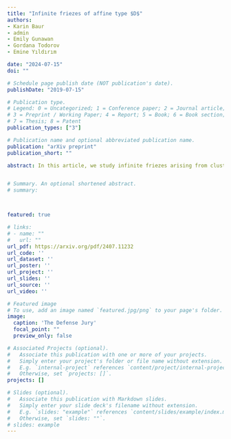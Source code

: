 ```yaml
---
title: "Infinite friezes of affine type $D$"
authors:
- Karin Baur
- admin
- Emily Gunawan
- Gordana Todorov
- Emine Yıldırım

date: "2024-07-15"
doi: ""

# Schedule page publish date (NOT publication's date).
publishDate: "2019-07-15"

# Publication type.
# Legend: 0 = Uncategorized; 1 = Conference paper; 2 = Journal article;
# 3 = Preprint / Working Paper; 4 = Report; 5 = Book; 6 = Book section;
# 7 = Thesis; 8 = Patent
publication_types: ["3"]

# Publication name and optional abbreviated publication name.
publication: "arXiv preprint"
publication_short: ""

abstract: In this article, we study infinite friezes arising from cluster categories of affine type D and determine the growth coefficients for these friezes. We prove that for each affine type D, the friezes given by the tubes all have the same growth behaviour.


# Summary. An optional shortened abstract.
# summary: 



featured: true

# links:
# - name: ""
#   url: ""
url_pdf: https://arxiv.org/pdf/2407.11232
url_code: ''
url_dataset: ''
url_poster: ''
url_project: ''
url_slides: ''
url_source: ''
url_video: ''

# Featured image
# To use, add an image named `featured.jpg/png` to your page's folder. 
image:
  caption: 'The Defense Jury'
  focal_point: ""
  preview_only: false

# Associated Projects (optional).
#   Associate this publication with one or more of your projects.
#   Simply enter your project's folder or file name without extension.
#   E.g. `internal-project` references `content/project/internal-project/index.md`.
#   Otherwise, set `projects: []`.
projects: []

# Slides (optional).
#   Associate this publication with Markdown slides.
#   Simply enter your slide deck's filename without extension.
#   E.g. `slides: "example"` references `content/slides/example/index.md`.
#   Otherwise, set `slides: ""`.
# slides: example
---
```






